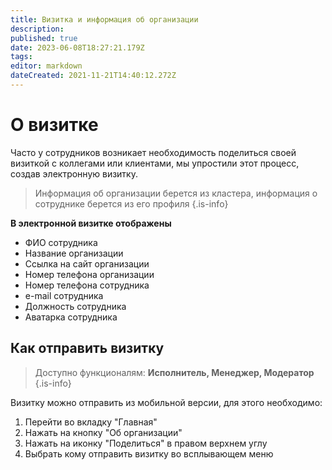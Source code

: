 ```yaml
---
title: Визитка и информация об организации
description: 
published: true
date: 2023-06-08T18:27:21.179Z
tags: 
editor: markdown
dateCreated: 2021-11-21T14:40:12.272Z
---
```


# О визитке
Часто у сотрудников возникает необходимость поделиться своей визиткой с коллегами или клиентами, мы упростили этот процесс, создав электронную визитку.

> Информация об организации берется из кластера, информация о сотруднике берется из его профиля
{.is-info}

**В электронной визитке отображены**
- ФИО сотрудника
- Название организации
- Ссылка на сайт организации
- Номер телефона организации
- Номер телефона сотрудника
- e-mail сотрудника
- Должность сотрудника
- Аватарка сотрудника

## Как отправить визитку

> Доступно функционалям: **Исполнитель, Менеджер, Модератор**
{.is-info}

Визитку можно отправить из мобильной версии, для этого необходимо:

1. Перейти во вкладку "Главная"
2. Нажать на кнопку "Об организации"
3. Нажать на иконку "Поделиться" в правом верхнем углу
4. Выбрать кому отправить визитку во всплывающем меню



